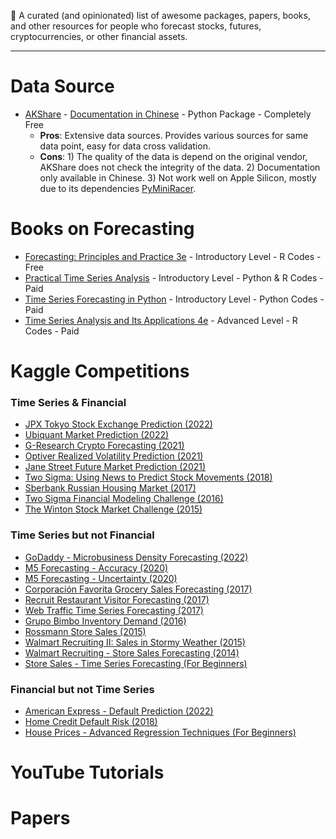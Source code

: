 🔮 A curated (and opinionated) list of awesome packages, papers, books, and other resources for people who forecast stocks, futures, cryptocurrencies, or other financial assets.

-----

# Data Source

- [AKShare](https://github.com/jindaxiang/akshare) - [Documentation in Chinese](https://akshare.akfamily.xyz) - Python Package - Completely Free
  - **Pros**: Extensive data sources. Provides various sources for same data point, easy for data cross validation.
  - **Cons**: 1) The quality of the data is depend on the original vendor, AKShare does not check the integrity of the data. 2) Documentation only available in Chinese. 3) Not work well on Apple Silicon, mostly due to its dependencies [PyMiniRacer](https://github.com/sqreen/PyMiniRacer).

# Books on Forecasting

- [Forecasting: Principles and Practice 3e](https://otexts.com/fpp3/) - Introductory Level - R Codes - Free
- [Practical Time Series Analysis](https://www.oreilly.com/library/view/practical-time-series/9781492041641/) - Introductory Level - Python & R Codes - Paid
- [Time Series Forecasting in Python](https://www.manning.com/books/time-series-forecasting-in-python-book) - Introductory Level - Python Codes - Paid
- [Time Series Analysis and Its Applications 4e](https://www.amazon.com/Time-Analysis-Its-Applications-Statistics/dp/3319524518) - Advanced Level - R Codes - Paid

# Kaggle Competitions

### Time Series & Financial

- [JPX Tokyo Stock Exchange Prediction (2022)](https://www.kaggle.com/competitions/jpx-tokyo-stock-exchange-prediction)
- [Ubiquant Market Prediction (2022)](https://www.kaggle.com/competitions/ubiquant-market-prediction)
- [G-Research Crypto Forecasting (2021)](https://www.kaggle.com/competitions/g-research-crypto-forecasting)
- [Optiver Realized Volatility Prediction (2021)](https://www.kaggle.com/competitions/optiver-realized-volatility-prediction/overview)
- [Jane Street Future Market Prediction (2021)](https://www.kaggle.com/c/jane-street-market-prediction/)
- [Two Sigma: Using News to Predict Stock Movements (2018)](https://www.kaggle.com/competitions/two-sigma-financial-news)
- [Sberbank Russian Housing Market (2017)](https://www.kaggle.com/competitions/sberbank-russian-housing-market/data?select=train.csv.zip)
- [Two Sigma Financial Modeling Challenge (2016)](https://www.kaggle.com/competitions/two-sigma-financial-modeling/overview)
- [The Winton Stock Market Challenge (2015)](https://www.kaggle.com/competitions/the-winton-stock-market-challenge)

### Time Series but not Financial

- [GoDaddy - Microbusiness Density Forecasting (2022)](https://www.kaggle.com/competitions/godaddy-microbusiness-density-forecasting/overview)
- [M5 Forecasting - Accuracy (2020)](https://www.kaggle.com/competitions/m5-forecasting-accuracy)
- [M5 Forecasting - Uncertainty (2020)](https://www.kaggle.com/competitions/m5-forecasting-uncertainty/leaderboard?tab=public)
- [Corporación Favorita Grocery Sales Forecasting (2017)](https://www.kaggle.com/competitions/favorita-grocery-sales-forecasting/overview)
- [Recruit Restaurant Visitor Forecasting (2017)](https://www.kaggle.com/competitions/recruit-restaurant-visitor-forecasting/overview)
- [Web Traffic Time Series Forecasting (2017)](https://www.kaggle.com/competitions/web-traffic-time-series-forecasting/overview)
- [Grupo Bimbo Inventory Demand (2016)](https://www.kaggle.com/c/grupo-bimbo-inventory-demand)
- [Rossmann Store Sales (2015)](https://www.kaggle.com/competitions/rossmann-store-sales/code?competitionId=4594&sortBy=scoreAscending)
- [Walmart Recruiting II: Sales in Stormy Weather (2015)](https://www.kaggle.com/c/walmart-recruiting-sales-in-stormy-weather)
- [Walmart Recruiting - Store Sales Forecasting (2014)](https://www.kaggle.com/c/walmart-recruiting-store-sales-forecasting)
- [Store Sales - Time Series Forecasting (For Beginners)](https://www.kaggle.com/competitions/store-sales-time-series-forecasting/data)

### Financial but not Time Series

- [American Express - Default Prediction (2022)](https://www.kaggle.com/competitions/amex-default-prediction/code)
- [Home Credit Default Risk (2018)](https://www.kaggle.com/competitions/home-credit-default-risk/data)
- [House Prices - Advanced Regression Techniques (For Beginners)](https://www.kaggle.com/competitions/house-prices-advanced-regression-techniques)

# YouTube Tutorials

# Papers

